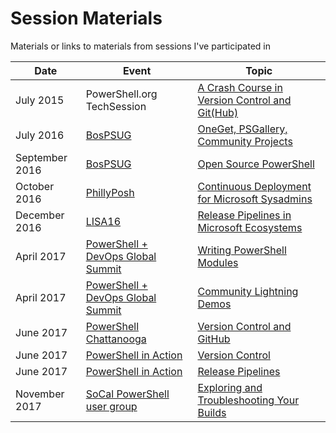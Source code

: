 # Session Materials

Materials or links to materials from sessions I've participated in

| Date | Event | Topic |
|---|---|---|
| July 2015 | PowerShell.org TechSession | [A Crash Course in Version Control and Git(Hub)](https://github.com/RamblingCookieMonster/Git-Presentation) |
| July 2016 | [BosPSUG](https://www.meetup.com/Boston-PowerShell-User-Group/) | [OneGet, PSGallery, Community Projects](https://github.com/BosPSUG/PresentationMaterials/tree/master/July%202016%20-%20OneGet%2C%20PSGallery%2C%20Community%20Projects) |
| September 2016 | [BosPSUG](https://www.meetup.com/Boston-PowerShell-User-Group/) | [Open Source PowerShell](https://github.com/BosPSUG/PresentationMaterials/tree/master/September%202016%20-%20Open%20Source%20PowerShell) |
| October 2016 | [PhillyPosh](http://phillyposh.org/) | [Continuous Deployment for Microsoft Sysadmins](/PhillyPosh-October/) |
| December 2016 | [LISA16](https://www.usenix.org/conference/lisa16) | [Release Pipelines in Microsoft Ecosystems](https://www.usenix.org/conference/lisa16/conference-program/presentation/frame) |
| April 2017 | [PowerShell + DevOps Global Summit](https://eventloom.com/event/home/summit2017) | [Writing PowerShell Modules](https://github.com/RamblingCookieMonster/WritingModules) |
| April 2017 | [PowerShell + DevOps Global Summit](https://eventloom.com/event/home/summit2017) | [Community Lightning Demos](https://github.com/devops-collective-inc/summit-materials#community-lightning-demos) |
| June 2017 | [PowerShell Chattanooga](https://www.meetup.com/PowerShell_Chattanooga/events/239845484/) | [Version Control and GitHub](/Chattanooga-June/) |
| June 2017 | [PowerShell in Action](https://github.com/dstolts/PSinAction) | [Version Control](https://github.com/dstolts/PSinAction/tree/master/Version-Control) |
| June 2017 | [PowerShell in Action](https://github.com/dstolts/PSinAction) | [Release Pipelines](https://github.com/dstolts/PSinAction/tree/master/Release-Pipelines) |
| November 2017 | [SoCal PowerShell user group](https://www.meetup.com/SoCal-PowerShell-user-group/events/241536585/) | [Exploring and Troubleshooting Your Builds](/SoCal-November/) |
